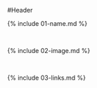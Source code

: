 #Header




{% include 01-name.md %}

<br>

{% include 02-image.md %}

<br>

{% include 03-links.md %}

